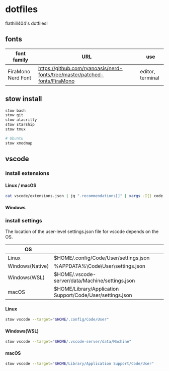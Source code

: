 # dotfiles

flathill404's dotfiles!

## fonts

| font family        | URL                                                                        | use              |
| ------------------ | -------------------------------------------------------------------------- | ---------------- |
| FiraMono Nerd Font | https://github.com/ryanoasis/nerd-fonts/tree/master/patched-fonts/FiraMono | editor, terminal |

## stow install

```bash
stow bash
stow git
stow alacritty
stow starship
stow tmux

# Ubuntu
stow xmodmap
```

## vscode

### install extensions

#### Linux / macOS

```bash
cat vscode/extensions.json | jq ".recommendations[]" | xargs -I{} code --install-extension {}
```

#### Windows

### install settings

The location of the user-level settings.json file for vscode depends on the OS.

| OS              |                                                           |
| --------------- | --------------------------------------------------------- |
| Linux           | $HOME/.config/Code/User/settings.json                     |
| Windows(Native) | %APPDATA%\Code\User\settings.json                         |
| Windows(WSL)    | $HOME/.vscode-server/data/Machine/settings.json           |
| macOS           | $HOME/Library/Application Support/Code/User/settings.json |

#### Linux

```bash
stow vscode --target="$HOME/.config/Code/User"
```

#### Windows(WSL)

```bash
stow vscode --target="$HOME/.vscode-server/data/Machine"
```

#### macOS

```bash
stow vscode --target="$HOME/Library/Application Support/Code/User"
```
